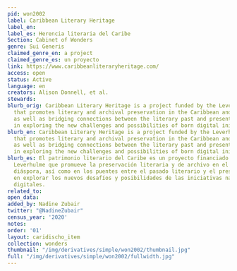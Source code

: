 ```yaml
---
pid: won2002
label: Caribbean Literary Heritage
label_en:
label_es: Herencia literaria del Caribe
Section: Cabinet of Wonders
genre: Sui Generis
claimed_genre_en: a project
claimed_genre_es: un proyecto
link: https://www.caribbeanliteraryheritage.com/
access: open
status: Active
language: en
creators: Alison Donnell, et al.
stewards:
blurb_orig: Caribbean Literary Heritage is a project funded by the Leverhulme Trust
  that promotes literary and archival preservation in the Caribbean and the diaspora,
  as well as bridging connections between the literary past and present with an interest
  in exploring the new challenges and possibilities of born digital initiatives.
blurb_en: Caribbean Literary Heritage is a project funded by the Leverhulme Trust
  that promotes literary and archival preservation in the Caribbean and the diaspora,
  as well as bridging connections between the literary past and present with an interest
  in exploring the new challenges and possibilities of born digital initiatives.
blurb_es: El patrimonio literario del Caribe es un proyecto financiado por el Fondo
  Leverhulme que promueve la preservación literaria y de archivo en el Caribe y la
  diáspora, así como en los puentes entre el pasado literario y el presente, con interés
  en explorar los nuevos desafíos y posibilidades de las iniciativas nacidas nacidas
  digitales.
related_to:
open_data:
added_by: Nadine Zubair
twitter: "@NadineZubair"
census_year: '2020'
notes:
order: '01'
layout: caridischo_item
collection: wonders
thumbnail: "/img/derivatives/simple/won2002/thumbnail.jpg"
full: "/img/derivatives/simple/won2002/fullwidth.jpg"
---
```

